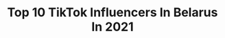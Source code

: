 ---
title: Top 10 TikTok Influencers In Belarus In 2021
description: >-
  Find top TikTok influencers in Belarus in 2021. Most popular hashtags: #capcut #freefiregame #freefire.
platform: TikTok
hits: 159
text_top: Identify the best TikTok profiles on inBeat.
text_bottom: inBeat has 159 TikTok influencers like this in Belarus for you to collaborate.
profiles:
  - username: "sosiska.u"
    fullname: >-
      ВАША КАКАХА
    bio: >-
      ❌ЦЕЛЬ 30К❌ ⚠️СОТРУДНИЧЕСТВО⚠️ kirillsersen95@gmail.com
    location: "Belarus"
    followers: 29700
    engagement: 2325
    commentsToLikes: 0.116994
    id: cka7os4k33zhk0i7800yf48qn
    verified: false
    hashtags: "#standoff, #78, #standoff2"
  - username: "5._kurama_.5"
    fullname: >-
      САСКЕЕЕЕЕЕЕЕ
    bio: >-
      ❤️Занята❤️ На 10к палю лицо.
    location: "Belarus"
    followers: 6852
    engagement: 2514
    commentsToLikes: 0.124333
    id: ckc7ctuopme260j2348clzq1d
    verified: false
    hashtags: "#228, #iloveyou"
  - username: "ff_anastasia"
    fullname: >-
      WARㅤNastya
    bio: >-
      Ник в игре - WARㅤNastya Ссылка на YouTube 👇
    location: "Belarus"
    followers: 7309
    engagement: 2023
    commentsToLikes: 0.153117
    id: ckd19ibyvr7890j2333fyjnu2
    verified: false
    hashtags: "#freefiregame, #tiktok, #freefiretiktok, #capcut"
  - username: "0._sandwich_.0"
    fullname: >-
      🤡_𝔖𝔞𝔫𝔡𝔴𝔦𝔠𝔥𝔩𝔬𝔳𝔢_🤡
    bio: >-
      🤡Sandwich🤡 🤡Верните актив плиз🤡 🥴Мой 2 ак @0._nikonakoni_.0🥴
    location: "Belarus"
    followers: 33800
    engagement: 1873
    commentsToLikes: 0.084979
    id: ckc8x42psktnn0j239u840f0t
    verified: false
    hashtags: "#gachalive, #gacha, #pe"
  - username: "the_sinful_"
    fullname: >-
      🥀Айтон Грешный🥀
    bio: >-
      она / ему будущий косплеер
    location: "Belarus"
    followers: 3476
    engagement: 1810
    commentsToLikes: 0.094222
    id: ckb9qho6mmghs0j23w6gmbvw0
    verified: false
    hashtags: "#hahaha"
  - username: "taherka__1"
    fullname: >-
      🙂𝕋𝕒ℍ𝕖𝕣𝕂𝕒_1🙂
    bio: >-
      ник в форте: TaHerKa_1 в PSN: TaHerKa-1 lil peep👺❤️
    location: "Belarus"
    followers: 2232
    engagement: 1743
    commentsToLikes: 0.195183
    id: ckaifuvo0ym910i78mav216cv
    verified: false
    hashtags: "#gtaonline, #gta5, #help, #payton"
  - username: "panther_999"
    fullname: >-
      ꧁ঔৣ☠︎ⱣᵃNŦĦⒽɆɌ❄🅱︎🆂☠︎ঔৣ꧂
    bio: >-
      3000✔️ 3500✔️ 4000✔️ 4500❌
    location: "Belarus"
    followers: 4184
    engagement: 1703
    commentsToLikes: 0.115456
    id: ckc7aawhzk2as0j23z7zzp7zb
    verified: false
    hashtags: "#15k, #12k"
  - username: "loksikoksi"
    fullname: >-
      now
    bio: >-
      💜👽Gdańsk👽💚 gre0104@gmail.com 💜instagram- loksikoksi💜
    location: "Belarus"
    followers: 143400
    engagement: 2125
    commentsToLikes: 0.027479
    id: ckbfc8afy4sib0j23e552ota2
    verified: false
    hashtags: "#dlaciebie"
  - username: "tiktoker_ivan"
    fullname: >-
      TikToker
    bio: >-
      👿🔓2000🔓👿 👿🔒2500🔒👿 👿🔒3000🔒👿 👿🔒3500🔒👿 ID6922
    location: "Belarus"
    followers: 2405
    engagement: 1509
    commentsToLikes: 0.115614
    id: ckb1851a0vvae0j23upyzrusj
    verified: false
    hashtags: ""
  - username: "leon_shark777"
    fullname: >-
      Leon_Shark
    bio: >-
      🦈 Leon_Shark 💙34k subscribers ❎Going to the goal 100k❎ 😁TikToker Brawl Stars
    location: "Belarus"
    followers: 35200
    engagement: 1571
    commentsToLikes: 0.262162
    id: ckbr3u0x2k4bl0j23rll65zos
    verified: false
    hashtags: "#leon, #freefortnite, #brawlstars"
---